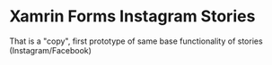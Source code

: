 # Xamrin Forms Instagram Stories
That is a "copy", first prototype of same base functionality of stories (Instagram/Facebook)
